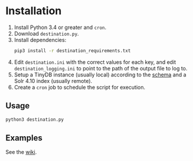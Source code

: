 # Installation

1. Install Python 3.4 or greater and `cron`.
2. Download `destination.py`.
3. Install dependencies:
   ```bash
   pip3 install -r destination_requirements.txt
   ```
4. Edit `destination.ini` with the correct values for each key, and edit `destination_logging.ini` to point to the path of the output file to log to.
5. Setup a TinyDB instance (usually local) according to the [schema](https://github.com/UCLALibrary/resourcesync-oai-pmh/wiki/Table-Schemas#destination) and a Solr 4.10 index (usually remote).
6. Create a `cron` job to schedule the script for execution.

## Usage

```bash
python3 destination.py
```

## Examples

See the [wiki](https://github.com/UCLALibrary/resourcesync-oai-pmh/wiki).
